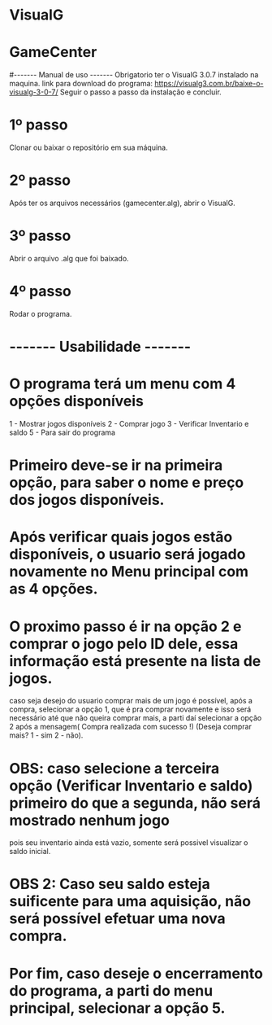 # VisualG
# GameCenter

#------- Manual de uso -------
  Obrigatorio ter o VisualG 3.0.7 instalado na maquina.
  link para download do programa: https://visualg3.com.br/baixe-o-visualg-3-0-7/
  Seguir o passo a passo da instalação e concluir.
# 1º passo
  Clonar ou baixar o repositório em sua máquina.
#  2º passo
  Após ter os arquivos necessários (gamecenter.alg), abrir o VisualG.
#  3º passo
  Abrir o arquivo .alg que foi baixado.
#  4º passo
  Rodar o programa.
  
#  ------- Usabilidade -------
  
#  O programa terá um menu com 4 opções disponíveis
  1 - Mostrar jogos disponíveis
  2 - Comprar jogo
  3 - Verificar Inventario e saldo
  5 - Para sair do programa
  
#  Primeiro deve-se ir na primeira opção, para saber o nome e preço dos jogos disponíveis.
#  Após verificar quais jogos estão disponíveis, o usuario será jogado novamente no Menu principal com as 4 opções.
#  O proximo passo é ir na opção 2 e comprar o jogo pelo ID dele, essa informação está presente na lista de jogos.
  caso seja desejo do usuario comprar mais de um jogo é possível, após a compra, selecionar a opção 1, que é pra comprar novamente
  e isso será necessário até que não queira comprar mais, a parti daí selecionar a opção 2 após a mensagem(
  Compra realizada com sucesso !) (Deseja comprar mais? 1 - sim 2 - não).
  
  
#  OBS: caso selecione a terceira opção (Verificar Inventario e saldo) primeiro do que a segunda, não será mostrado nenhum jogo
  pois seu inventario ainda está vazio, somente será possivel visualizar o saldo inicial.
  
#  OBS 2: Caso seu saldo esteja suificente para uma aquisição, não será possível efetuar uma nova compra.

# Por fim, caso deseje o encerramento do programa, a parti do menu principal, selecionar a opção 5.
  
